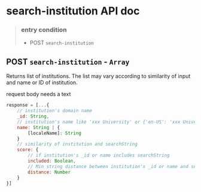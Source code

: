 # search-institution API doc

> ### entry condition
> + POST `search-institution`

## POST `search-institution` - `Array`

Returns list of institutions.
The list may vary according to similarity of input and name or ID of institution.

request body needs a text
```js
response = [...{
    // institution's domain name
    _id: String,
    // institution's name like 'xxx University' or {'en-US': 'xxx University'}
    name: String | {
        [localeName]: String
    }
    // similarity of institution and searchString
    score: {
        // if institution's _id or name includes searchString
        included: Boolean,
        // Min string distance between institution's _id or name and searchString
        distance: Number
    }
}]
```